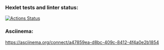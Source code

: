 ### Hexlet tests and linter status:
[![Actions Status](https://github.com/ValentinaFediakova/frontend-project-lvl2/workflows/hexlet-check/badge.svg)](https://github.com/ValentinaFediakova/frontend-project-lvl2/actions)



### Asciinema:
https://asciinema.org/connect/a47859ea-d8bc-409c-8412-4f4a0e2b1854